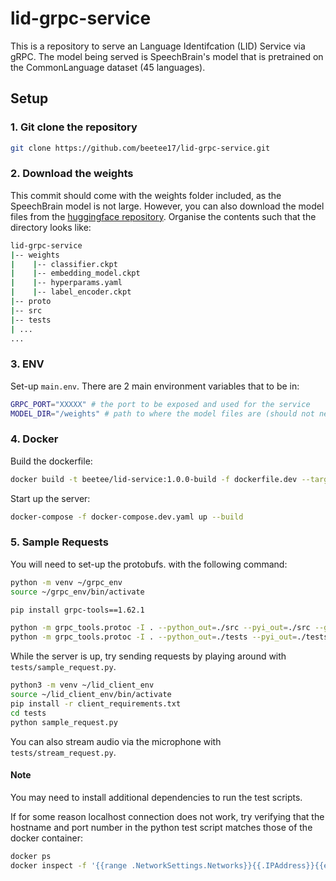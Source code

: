 # lid-grpc-service

This is a repository to serve an Language Identifcation (LID) Service via gRPC. The model being served is SpeechBrain's model that is pretrained on the CommonLanguage dataset (45 languages).

## Setup

### 1. Git clone the repository

```sh
git clone https://github.com/beetee17/lid-grpc-service.git
```

### 2. Download the weights

This commit should come with the weights folder included, as the SpeechBrain model is not large. However, you can also download the model files from the [huggingface repository](https://huggingface.co/speechbrain/lang-id-commonlanguage_ecapa). Organise the contents such that the directory looks like:

```sh
lid-grpc-service
|-- weights
|    |-- classifier.ckpt
|    |-- embedding_model.ckpt
|    |-- hyperparams.yaml
|    |-- label_encoder.ckpt
|-- proto
|-- src
|-- tests
| ...
...
```

### 3. ENV

Set-up `main.env`. There are 2 main environment variables that to be in:

```sh
GRPC_PORT="XXXXX" # the port to be exposed and used for the service
MODEL_DIR="/weights" # path to where the model files are (should not need to be changed)
```

### 4. Docker

Build the dockerfile:
```sh
docker build -t beetee/lid-service:1.0.0-build -f dockerfile.dev --target build .
```

Start up the server:
```sh
docker-compose -f docker-compose.dev.yaml up --build
```

### 5. Sample Requests
You will need to set-up the protobufs. with the following command:

```sh
python -m venv ~/grpc_env
source ~/grpc_env/bin/activate

pip install grpc-tools==1.62.1

python -m grpc_tools.protoc -I . --python_out=./src --pyi_out=./src --grpc_python_out=./src ./proto/lid.proto
python -m grpc_tools.protoc -I . --python_out=./tests --pyi_out=./tests --grpc_python_out=./tests ./proto/lid.proto
```

While the server is up, try sending requests by playing around with `tests/sample_request.py`. 

```sh
python3 -m venv ~/lid_client_env
source ~/lid_client_env/bin/activate
pip install -r client_requirements.txt
cd tests
python sample_request.py
```

You can also stream audio via the microphone with `tests/stream_request.py`.

#### Note

You may need to install additional dependencies to run the test scripts.

If for some reason localhost connection does not work, try verifying that the hostname and port number in the python test script matches those of the docker container:

```sh
docker ps
docker inspect -f '{{range .NetworkSettings.Networks}}{{.IPAddress}}{{end}}' <container_id_or_name>
```